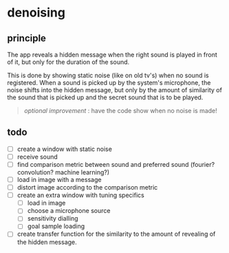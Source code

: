 # denoising

## principle

The app reveals a hidden message when the right sound is played in front of it, but only for the duration of the sound.

This is done by showing static noise (like on old tv's) when no sound is registered. When a sound is picked up by the
system's microphone, the noise shifts into the hidden message, but only by the amount of similarity of the sound that is
picked up and the secret sound that is to be played.

> _optional improvement_ : have the code show when no noise is made!

## todo

- [ ] create a window with static noise
- [ ] receive sound
- [ ] find comparison metric between sound and preferred sound (fourier? convolution? machine learning?)
- [ ] load in image with a message
- [ ] distort image according to the comparison metric
- [ ] create an extra window with tuning specifics
    - [ ] load in image
    - [ ] choose a microphone source
    - [ ] sensitivity dialling
    - [ ] goal sample loading
- [ ] create transfer function for the similarity to the amount of revealing of the hidden message. 
